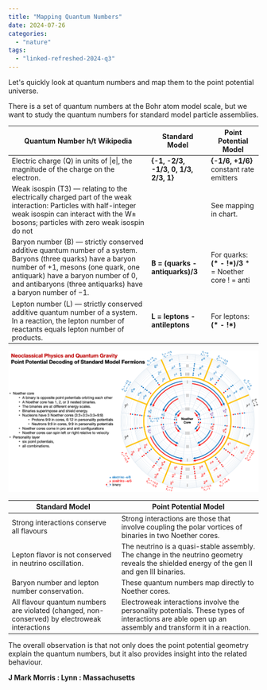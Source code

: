 ```yaml
---
title: "Mapping Quantum Numbers"
date: 2024-07-26
categories: 
  - "nature"
tags: 
  - "linked-refreshed-2024-q3"
---
```


Let's quickly look at quantum numbers and map them to the point potential universe.

There is a set of quantum numbers at the Bohr atom model scale, but we want to study the quantum numbers for standard model particle assemblies.

| **Quantum Number h/t Wikipedia** | Standard Model | Point Potential Model |
| --- | --- | --- |
| Electric charge (Q) in units of \|e\|, the magnitude of the charge on the electron. | **{-1, -2/3, -1/3, 0, 1/3, 2/3, 1}** | **{-1/6, +1/6}**   constant rate emitters |
| Weak isospin (T3) — relating to the electrically charged part of the weak interaction: Particles with half-integer weak isospin can interact with the W± bosons; particles with zero weak isospin do not |  | See mapping in chart. |
| Baryon number (B) — strictly conserved additive quantum number of a system. Baryons (three quarks) have a baryon number of +1, mesons (one quark, one antiquark) have a baryon number of 0, and antibaryons (three antiquarks) have a baryon number of −1. | **B = (quarks - antiquarks)/3** | For quarks: **(\* - !\*)/3**      \* = Noether core   ! = anti |
| Lepton number (L) — strictly conserved additive quantum number of a system.   In a reaction, the lepton number of reactants equals lepton number of products. | **L = leptons - antileptons** | For leptons: **(\* - !\*)** |

![](images/slide6.png)

| **Standard Model** | **Point Potential Model** |
| --- | --- |
| Strong interactions conserve all flavours | Strong interactions are those that involve coupling the polar vortices of binaries in two Noether cores. |
| Lepton flavor is not conserved in neutrino oscillation. | The neutrino is a quasi-stable assembly. The change in the neutrino geometry reveals the shielded energy of the gen II and gen III binaries. |
| Baryon number and lepton number conservation. | These quantum numbers map directly to Noether cores. |
| All flavour quantum numbers are violated (changed, non-conserved) by electroweak interactions | Electroweak interactions involve the personality potentials. These types of interactions are able open up an assembly and transform it in a reaction. |

The overall observation is that not only does the point potential geometry explain the quantum numbers, but it also provides insight into the related behaviour.

**J Mark Morris : Lynn : Massachusetts**
